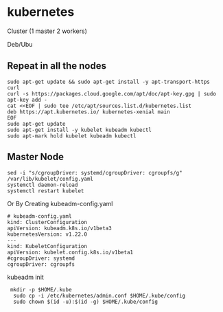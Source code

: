 # kubernetes 
Cluster (1 master 2 workers)



Deb/Ubu 
## Repeat in all the nodes 
```
sudo apt-get update && sudo apt-get install -y apt-transport-https curl
curl -s https://packages.cloud.google.com/apt/doc/apt-key.gpg | sudo apt-key add -
cat <<EOF | sudo tee /etc/apt/sources.list.d/kubernetes.list
deb https://apt.kubernetes.io/ kubernetes-xenial main
EOF
sudo apt-get update
sudo apt-get install -y kubelet kubeadm kubectl
sudo apt-mark hold kubelet kubeadm kubectl
```
## Master Node 
```
sed -i "s/cgroupDriver: systemd/cgroupDriver: cgroupfs/g" /var/lib/kubelet/config.yaml
systemctl daemon-reload
systemctl restart kubelet
```
Or By Creating  kubeadm-config.yaml
```
# kubeadm-config.yaml
kind: ClusterConfiguration
apiVersion: kubeadm.k8s.io/v1beta3
kubernetesVersion: v1.22.0
---
kind: KubeletConfiguration
apiVersion: kubelet.config.k8s.io/v1beta1
#cgroupDriver: systemd
cgroupDriver: cgroupfs
```
kubeadm init 
```
 mkdir -p $HOME/.kube
  sudo cp -i /etc/kubernetes/admin.conf $HOME/.kube/config
  sudo chown $(id -u):$(id -g) $HOME/.kube/config
```


